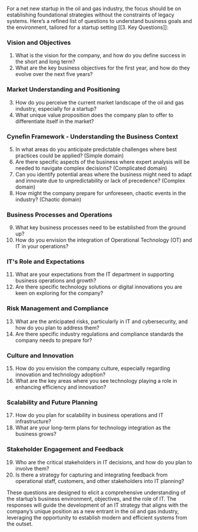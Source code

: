 For a net new startup in the oil and gas industry, the focus should be on establishing foundational strategies without the constraints of legacy systems. Here’s a refined list of questions to understand business goals and the environment, tailored for a startup setting [[3. Key Questions]]:

### Vision and Objectives 
1. What is the vision for the company, and how do you define success in the short and long term?
2. What are the key business objectives for the first year, and how do they evolve over the next five years?

### Market Understanding and Positioning
3. How do you perceive the current market landscape of the oil and gas industry, especially for a startup?
4. What unique value proposition does the company plan to offer to differentiate itself in the market?

### Cynefin Framework - Understanding the Business Context
5. In what areas do you anticipate predictable challenges where best practices could be applied? (Simple domain)
6. Are there specific aspects of the business where expert analysis will be needed to navigate complex decisions? (Complicated domain)
7. Can you identify potential areas where the business might need to adapt and innovate due to unpredictability or lack of precedence? (Complex domain)
8. How might the company prepare for unforeseen, chaotic events in the industry? (Chaotic domain)

### Business Processes and Operations
9. What key business processes need to be established from the ground up?
10. How do you envision the integration of Operational Technology (OT) and IT in your operations?

### IT's Role and Expectations
11. What are your expectations from the IT department in supporting business operations and growth?
12. Are there specific technology solutions or digital innovations you are keen on exploring for the company?

### Risk Management and Compliance
13. What are the anticipated risks, particularly in IT and cybersecurity, and how do you plan to address them?
14. Are there specific industry regulations and compliance standards the company needs to prepare for?

### Culture and Innovation
15. How do you envision the company culture, especially regarding innovation and technology adoption?
16. What are the key areas where you see technology playing a role in enhancing efficiency and innovation?

### Scalability and Future Planning
17. How do you plan for scalability in business operations and IT infrastructure?
18. What are your long-term plans for technology integration as the business grows?

### Stakeholder Engagement and Feedback
19. Who are the critical stakeholders in IT decisions, and how do you plan to involve them?
20. Is there a strategy for capturing and integrating feedback from operational staff, customers, and other stakeholders into IT planning?

These questions are designed to elicit a comprehensive understanding of the startup’s business environment, objectives, and the role of IT. The responses will guide the development of an IT strategy that aligns with the company’s unique position as a new entrant in the oil and gas industry, leveraging the opportunity to establish modern and efficient systems from the outset.